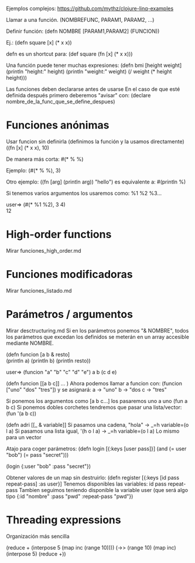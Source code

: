 Ejemplos complejos: https://github.com/mythz/clojure-linq-examples


Llamar a una función.
(NOMBREFUNC, PARAM1, PARAM2, ...)


Definir función:
(defn NOMBRE [PARAM1,PARAM2] (FUNCION))

Ej.:
(defn square [x] (* x x))

defn es un shortcut para:
(def square (fn [x] (* x x)))


Una función puede tener muchas expresiones:
(defn bmi [height weight]
  (println "height:" height)
  (println "weight:" weight)
  (/ weight (* height height)))


Las funciones deben declararse antes de usarse
En el caso de que esté definida después primero deberemos "avisar" con:
(declare nombre_de_la_func_que_se_define_despues)



# Funciones anónimas
Usar funcion sin definirla (definimos la función y la usamos directamente)
((fn [x] (* x x), 10)

De manera más corta:
#(* % %)

Ejemplo:
(#(* % %), 3)

Otro ejemplo:
((fn [arg] (println arg)) "hello")
es equivalente a:
#(println %)

Si tenemos varios argumentos los usaremos como:
%1 %2 %3...

user=> (#(* %1 %2), 3 4)    
12


# High-order functions
Mirar funciones_high_order.md

# Funciones modificadoras
Mirar funciones_listado.md

# Parámetros / argumentos
Mirar desctructuring.md
Si en los parámetros ponemos "& NOMBRE", todos los parámetros que excedan los definidos se meterán en un array accesible mediante NOMBRE.

(defn funcion [a b & resto]  
(println a)
(println b)
(println resto))

user=> (funcion "a" "b" "c" "d" "e")
a
b
(c d e)


(defn funcion [[a b c]] ... )
Ahora podemos llamar a funcion con:
(funcion ["uno" "dos" "tres"]) y se asignará:
  a -> "uno"
  b -> "dos
  c -> "tres"

Si ponemos los argumentos como [a b c...] los pasaremos uno a uno (fun a b c)
Si ponemos dobles corchetes tendremos que pasar una lista/vector: (fun '(a b c))

(defn adri [[_ & variable]]
  Si pasamos una cadena, "hola" -> _=h variable=(o l a)
  Si pasamos una lista igual, '(h o l a) -> _=h variable=(o l a)
  Lo mismo para un vector


Atajo para coger parámetros:
(defn login [{:keys [user pass]}]
 (and (= user "bob") (= pass "secret")))

(login {:user "bob" :pass "secret"})


Obtener valores de un map sin destruirlo:
(defn register [{:keys [id pass repeat-pass] :as user}]
  Tenemos disponibles las variables: id pass repeat-pass
  Tambien seguimos teniendo disponible la variable user (que será algo tipo {:id "nombre" :pass "pwd" :repeat-pass "pwd"})


# Threading expressions
Organización más sencilla

(reduce + (interpose 5 (map inc (range 10))))
(->> (range 10) (map inc) (interpose 5) (reduce +))

